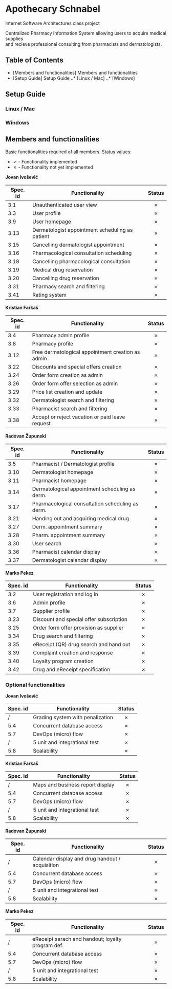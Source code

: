 # Apothecary Schnabel  
Internet Software Architectures class project

Centralized Pharmacy Information System allowing users to acquire medical supplies  
and recieve professional consulting from pharmacists and dermatologists.

## Table of Contents
* [Members and functionalities] Members and functionalities
* [Setup Guide] Setup Guide
..* [Linux / Mac]
..* [Windows]

## Setup Guide

### Linux / Mac

### Windows

## Members and functionalities

Basic functionalities required of all members.
Status values:
- ✓ - Functionality implemented
- ✗ - Functionality not yet implemented

**Jovan Ivošević**

| Spec. id | Functionality                                     | Status |
|----------|---------------------------------------------------|:------:|
| 3.1      | Unauthenticated user view                         |   ✗    |
| 3.3      | User profile                                      |   ✗    |
| 3.9      | User homepage                                     |   ✗    |
| 3.13     | Dermatologist appointment scheduling as patient   |   ✗    |
| 3.15     | Cancelling dermatologist appointment              |   ✗    |
| 3.16     | Pharmacological consultation scheduling           |   ✗    |
| 3.18     | Cancelling pharmacological consultation           |   ✗    |
| 3.19     | Medical drug reservation                          |   ✗    |
| 3.20     | Cancelling drug reservation                       |   ✗    |
| 3.31     | Pharmacy search and filtering                     |   ✗    |
| 3.41     | Rating system                                     |   ✗    |

**Kristian Farkaš**

| Spec. id | Functionality                                     | Status |
|----------|---------------------------------------------------|:------:|
| 3.4      | Pharmacy admin profile                            |   ✗    |
| 3.8      | Pharmacy profile                                  |   ✗    |
| 3.12     | Free dermatological appointment creation as admin |   ✗    |
| 3.22     | Discounts and special offers creation             |   ✗    |
| 3.24     | Order form creation as admin                      |   ✗    |
| 3.26     | Order form offer selection as admin               |   ✗    |
| 3.29     | Price list creation and update                    |   ✗    |
| 3.32     | Dermatologist search and filtering                |   ✗    |
| 3.33     | Pharmacist search and filtering                   |   ✗    |
| 3.38     | Accept or reject vacation or paid leave request   |   ✗    |

**Radovan Župunski**

| Spec. id | Functionality                                     | Status |
|----------|---------------------------------------------------|:------:|
| 3.5      | Pharmacist / Dermatologist profile                |   ✗    |
| 3.10     | Dermatologist homepage                            |   ✗    |
| 3.11     | Pharmacist homepage                               |   ✗    |
| 3.14     | Dermatological appointment scheduling as derm.    |   ✗    |
| 3.17     | Pharmacological consultation scheduling as derm.  |   ✗    |
| 3.21     | Handing out and acquiring medical drug            |   ✗    |
| 3.27     | Derm. appointment summary                         |   ✗    |
| 3.28     | Pharm. appointment summary                        |   ✗    |
| 3.30     | User search                                       |   ✗    |
| 3.36     | Pharmacist calendar display                       |   ✗    |
| 3.37     | Dermatologist calendar display                    |   ✗    |

**Marko Pekez**

| Spec. id | Functionality                                     | Status |
|----------|---------------------------------------------------|:------:|
| 3.2      | User registration and log in                      |   ✗    |
| 3.6      | Admin profile                                     |   ✗    |
| 3.7      | Supplier profile                                  |   ✗    |
| 3.23     | Discount and special offer subscription           |   ✗    |
| 3.25     | Order form offer provision as supplier            |   ✗    |
| 3.34     | Drug search and filtering                         |   ✗    |
| 3.35     | eReceipt (QR) drug search and hand out            |   ✗    |
| 3.39     | Complaint creation and response                   |   ✗    |
| 3.40     | Loyalty program creation                          |   ✗    |
| 3.42     | Drug and eReceipt specification                   |   ✗    |


### Optional functionalities  

**Jovan Ivošević**

| Spec. id | Functionality                                     | Status |
|----------|---------------------------------------------------|:------:|
|    /     | Grading system with penalization                  |   ✗    |
| 5.4      | Concurrent database access                        |   ✗    |
| 5.7      | DevOps (micro) flow                               |   ✗    |
|    /     | 5 unit and integrational test                     |   ✗    |
| 5.8      | Scalability                                       |   ✗    |

**Kristian Farkaš**

| Spec. id | Functionality                                     | Status |
|----------|---------------------------------------------------|:------:|
|    /     | Maps and business report display                  |   ✗    |
| 5.4      | Concurrent database access                        |   ✗    |
| 5.7      | DevOps (micro) flow                               |   ✗    |
|    /     | 5 unit and integrational test                     |   ✗    |
| 5.8      | Scalability                                       |   ✗    |

**Radovan Župunski**

| Spec. id | Functionality                                     | Status |
|----------|---------------------------------------------------|:------:|
|    /     | Calendar display and drug handout / acquisition   |   ✗    |
| 5.4      | Concurrent database access                        |   ✗    |
| 5.7      | DevOps (micro) flow                               |   ✗    |
|    /     | 5 unit and integrational test                     |   ✗    |
| 5.8      | Scalability                                       |   ✗    |

**Marko Pekez**

| Spec. id | Functionality                                     | Status |
|----------|---------------------------------------------------|:------:|
|    /     | eReceipt serach and handout; loyalty program def. |   ✗    |
| 5.4      | Concurrent database access                        |   ✗    |
| 5.7      | DevOps (micro) flow                               |   ✗    |
|    /     | 5 unit and integrational test                     |   ✗    |
| 5.8      | Scalability                                       |   ✗    |
